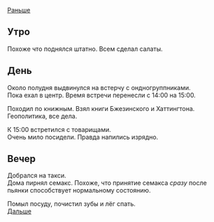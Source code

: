 [Раньше](2020.09.18.md)  
## Утро
Похоже что поднялся штатно. Всем сделал салаты.
## День
Около полудня выдвинулся на встерчу с ондногруппниками.  
Пока ехал в центр. Время встречи перенесли с 14:00 на 15:00.

Походил по книжным. Взял книги Бжезинского и Хаттингтона. Геополитика, все дела.

К 15:00 встретился с товарищами.  
Очень мило посидели. Правда напились изрядно.
## Вечер
Добрался на такси.  
Дома пирнял семакс. Похоже, что принятие семакса *сразу* после пьянки способствует нормальному состоянию.

Помыл посуду, почистил зубы и лёг спать.  
[Дальше](2020.09.20.md)
